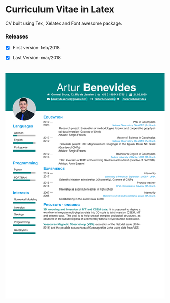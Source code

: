 # Curriculum Vitae in Latex

CV built using Tex, Xelatex and Font awesome package.

### Releases

- [x]  First version: feb/2018

- [x]  Last Version: mar/2018


#

<img src='https://github.com/arturbenevides/cv/blob/master/cv_artur_benevides_PhD.pdf' width=1000> 
